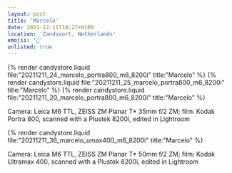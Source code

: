 ```yaml
---
layout: post
title: 'Marcelo'
date: 2021-12-11T18:27+0100
location: 'Zandvoort, Netherlands'
emojis: '🔞'
unlisted: true
---
```


{% render candystore.liquid file:"20211211_24_marcelo_portra800_m6_8200i" title:"Marcelo" %}
{% render candystore.liquid file:"20211211_25_marcelo_portra800_m6_8200i" title:"Marcelo" %}
{% render candystore.liquid file:"20211211_20_marcelo_portra800_m6_8200i" title:"Marcelo" %}

Camera: Leica M6 TTL, ZEISS ZM Planar T\* 35mm f/2 ZM; film: Kodak Portra 800, scanned with a Plustek 8200i, edited in Lightroom

{% render candystore.liquid file:"20211211_36_marcelo_umax400_m6_8200i" title:"Marcelo" %}

Camera: Leica M6 TTL, ZEISS ZM Planar T\* 50mm f/2 ZM; film: Kodak Ultramax 400, scanned with a Plustek 8200i, edited in Lightroom
